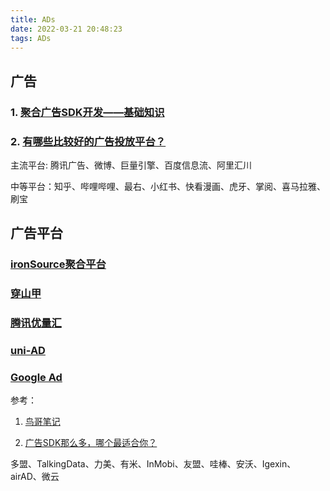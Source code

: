 ```yaml
---
title: ADs
date: 2022-03-21 20:48:23
tags: ADs
---
```



## 广告

### 1. [聚合广告SDK开发——基础知识](https://blog.csdn.net/ckq5254/article/details/116609891)

### 2. [有哪些比较好的广告投放平台？](https://zhuanlan.zhihu.com/p/115777761)

主流平台: 腾讯广告、微博、巨量引擎、百度信息流、阿里汇川

中等平台：知乎、哔哩哔哩、最右、小红书、快看漫画、虎牙、掌阅、喜马拉雅、刷宝

## 广告平台

### [ironSource聚合平台](https://www.is.com/zh-hant/monetization/)

### [穿山甲](https://www.csjplatform.com/)

### [腾讯优量汇](https://e.qq.com/ads/)

### [uni-AD](https://uniad.dcloud.net.cn/login)

### [Google Ad](https://admanager.google.com/intl/zh-CN_cn/home/)

参考：

1. [鸟哥笔记](https://www.niaogebiji.com/zchnlist/109)

2. [广告SDK那么多，哪个最适合你？](https://cloud.tencent.com/developer/article/1048485)

多盟、TalkingData、力美、有米、InMobi、友盟、哇棒、安沃、Igexin、airAD、微云